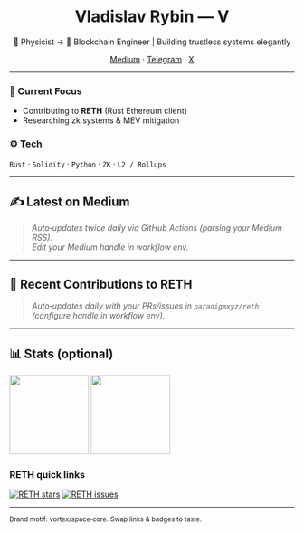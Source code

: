 <!-- Profile Header -->
<h1 align="center">Vladislav Rybin — V</h1>
<p align="center">
  🧠 Physicist → 🧩 Blockchain Engineer | Building trustless systems elegantly
</p>


<p align="center">
  <a href="https://medium.com/@4pex1oh">Medium</a> ·
  <a href="https://t.me/YOUR_TELEGRAM">Telegram</a> ·
  <a href="https://x.com/YOUR_X_HANDLE">X</a>
</p>


---


### 🔭 Current Focus
- Contributing to **RETH** (Rust Ethereum client)
- Researching zk systems & MEV mitigation


### ⚙️ Tech
`Rust` · `Solidity` · `Python` · `ZK` · `L2 / Rollups`


---


## ✍️ Latest on Medium
<!-- MEDIUM:START -->
<!-- MEDIUM:END -->


> _Auto‑updates twice daily via GitHub Actions (parsing your Medium RSS)._  
> _Edit your Medium handle in workflow env._


---


## 🧰 Recent Contributions to RETH
<!-- RETH:START -->
<!-- RETH:END -->


> _Auto‑updates daily with your PRs/issues in `paradigmxyz/reth` (configure handle in workflow env)._


---


## 📊 Stats (optional)
<p align="left">
  <img src="https://github-readme-stats.vercel.app/api?username=Syzygy106&show_icons=true" height="140"/>
  <img src="https://github-readme-stats.vercel.app/api/top-langs/?username=Syzygy106&layout=compact" height="140"/>
<!--
  Tip: If these cards don't render due to rate limits, you can remove this block.
-->
</p>


### RETH quick links
[![RETH stars](https://img.shields.io/github/stars/paradigmxyz/reth)](https://github.com/paradigmxyz/reth)
[![RETH issues](https://img.shields.io/github/issues/paradigmxyz/reth)](https://github.com/paradigmxyz/reth/issues)


---


<sub>Brand motif: vortex/space‑core. Swap links & badges to taste.</sub>


